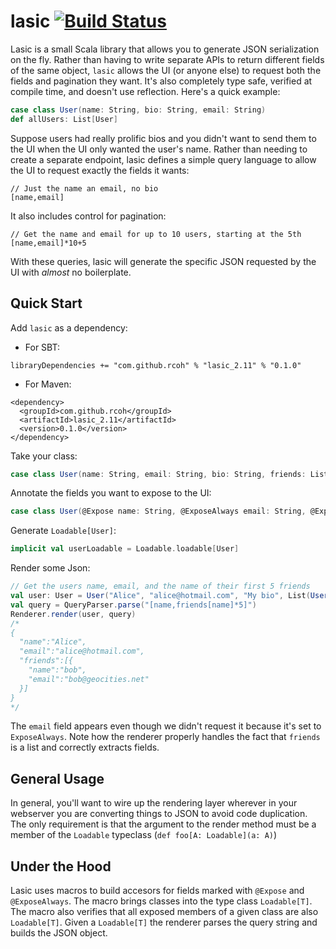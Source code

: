# lasic [![Build Status](https://travis-ci.org/rcoh/lasic.svg?branch=master)](https://travis-ci.org/rcoh/lasic)
Lasic is a small Scala library that allows you to generate JSON serialization on the fly. Rather than having to write separate APIs to return different fields of the same object, `lasic` allows the UI (or anyone else) to request both the fields and pagination they want. It's also completely type safe, verified at compile time, and doesn't use reflection. Here's a quick example:

```scala
case class User(name: String, bio: String, email: String)
def allUsers: List[User]
```
Suppose users had really prolific bios and you didn't want to send them to the UI when the UI only wanted the user's name. Rather than needing to create a separate endpoint, lasic defines a simple query language to allow the UI to request exactly the fields it wants:
```
// Just the name an email, no bio
[name,email]
```

It also includes control for pagination:
```
// Get the name and email for up to 10 users, starting at the 5th
[name,email]*10+5
```

With these queries, lasic will generate the specific JSON requested by the UI with _almost_ no boilerplate.

## Quick Start ##
Add `lasic` as a dependency:
* For SBT:
```
libraryDependencies += "com.github.rcoh" % "lasic_2.11" % "0.1.0"
```
* For Maven:
```
<dependency>
  <groupId>com.github.rcoh</groupId>
  <artifactId>lasic_2.11</artifactId>
  <version>0.1.0</version>
</dependency>
```


Take your class:
```scala
case class User(name: String, email: String, bio: String, friends: List[Friend], internalId: Int)
```
Annotate the fields you want to expose to the UI:
```scala
case class User(@Expose name: String, @ExposeAlways email: String, @Expose bio: String, @Expose friends: List[User], internalId: Int)
```

Generate `Loadable[User]`:
```scala
implicit val userLoadable = Loadable.loadable[User]
```

Render some Json:
```scala
// Get the users name, email, and the name of their first 5 friends
val user: User = User("Alice", "alice@hotmail.com", "My bio", List(User("bob", "bob@geocities.net",  "bob", List())))
val query = QueryParser.parse("[name,friends[name]*5]")
Renderer.render(user, query)
/*
{
  "name":"Alice",
  "email":"alice@hotmail.com",
  "friends":[{
    "name":"bob",
    "email":"bob@geocities.net"
  }]
}
*/
```
The `email` field appears even though we didn't request it because it's set to `ExposeAlways`. Note how the renderer properly handles the fact that `friends` is a list and correctly extracts fields.


## General Usage ##
In general, you'll want to wire up the rendering layer wherever in your webserver you are converting things to JSON to avoid code duplication. The only requirement is that the argument to 
the render method must be a member of the `Loadable` typeclass (`def foo[A: Loadable](a: A)`)

## Under the Hood ##
Lasic uses macros to build accesors for fields marked with `@Expose` and `@ExposeAlways`. The macro brings classes into the type class `Loadable[T]`. The macro also verifies that all exposed members of a given class are also `Loadable[T]`. Given a `Loadable[T]` the renderer parses the query string and builds the JSON object.
